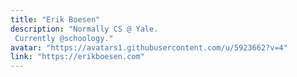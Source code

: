 ```yaml
---
title: "Erik Boesen"
description: "Normally CS @ Yale. Currently @schoology."
avatar: "https://avatars1.githubusercontent.com/u/5923662?v=4"
link: "https://erikboesen.com"
---
```

